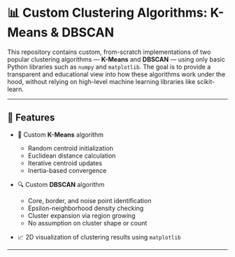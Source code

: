 # 📊 Custom Clustering Algorithms: K-Means & DBSCAN

This repository contains custom, from-scratch implementations of two popular clustering algorithms — **K-Means** and **DBSCAN** — using only basic Python libraries such as `numpy` and `matplotlib`. The goal is to provide a transparent and educational view into how these algorithms work under the hood, without relying on high-level machine learning libraries like scikit-learn.

---

## 🚀 Features

- 🧮 Custom **K-Means** algorithm
  - Random centroid initialization
  - Euclidean distance calculation
  - Iterative centroid updates
  - Inertia-based convergence

- 🔍 Custom **DBSCAN** algorithm
  - Core, border, and noise point identification
  - Epsilon-neighborhood density checking
  - Cluster expansion via region growing
  - No assumption on cluster shape or count

- 📈 2D visualization of clustering results using `matplotlib`

---
